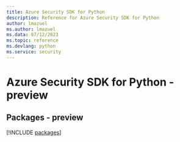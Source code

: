```yaml
---
title: Azure Security SDK for Python
description: Reference for Azure Security SDK for Python
author: lmazuel
ms.author: lmazuel
ms.data: 07/12/2023
ms.topic: reference
ms.devlang: python
ms.service: security
---
```

# Azure Security SDK for Python - preview
## Packages - preview
[!INCLUDE [packages](security-index.md)]